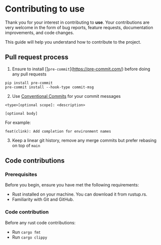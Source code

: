 # Contributing to **use**

Thank you for your interest in contributing to **use**. Your contributions are very welcome in the form of bug reports, feature requests, documentation improvements, and code changes.

This guide will help you understand how to contribute to the project.

## Pull request process

1. Ensure to install []`pre-commit`](https://pre-commit.com/) before doing any pull requests
```
pip install pre-commit
pre-commit install --hook-type commit-msg
```

2. Use [Conventional Commits](https://www.conventionalcommits.org/) for your commit messages

```
<type>[optional scope]: <description>

[optional body]
```
For example:
```
feat(clink): Add completion for environment names
```

3. Keep a linear git history, remove any merge commits but prefer rebasing on top of `main`

## Code contributions

### Prerequisites

Before you begin, ensure you have met the following requirements:

- Rust installed on your machine. You can download it from rustup.rs.
- Familiarity with Git and GitHub.

### Code contribution

Before any rust code contributions:
- Run `cargo fmt`
- Run `cargo clippy`
